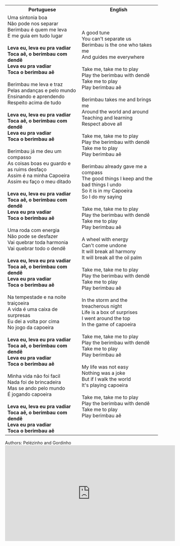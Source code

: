 <table class="capoeira-table">
    <tr class="header-row">
        <th>Portuguese</th>
        <th>English</th>
    </tr>
    <tr>
        <td>Uma sintonia boa<br>Não pode nos separar<br>Berimbau é quem me leva<br>E me guia em tudo lugar<br><br><strong>Leva eu, leva eu pra vadiar<br>Toca aê, o berimbau com dendê<br>Leva eu pra vadiar<br>Toca o berimbau aê</strong><br><br>Berimbau me leva e traz<br>Pelas andanças e pelo mundo<br>Ensinando e aprendendo<br>Respeito acima de tudo<br><br><strong>Leva eu, leva eu pra vadiar<br>Toca aê, o berimbau com dendê<br>Leva eu pra vadiar<br>Toca o berimbau aê</strong><br><br>Berimbau já me deu um compasso<br>As coisas boas eu guardo e as ruims desfaço<br>Assim é na minha Capoeira<br>Assim eu faço o meu ditado<br><br><strong>Leva eu, leva eu pra vadiar<br>Toca aê, o berimbau com dendê<br>Leva eu pra vadiar<br>Toca o berimbau aê</strong><br><br>Uma roda com energia<br>Não pode se desfazer<br>Vai quebrar toda harmonia<br>Vai quebrar todo o dendê<br><br><strong>Leva eu, leva eu pra vadiar<br>Toca aê, o berimbau com dendê<br>Leva eu pra vadiar<br>Toca o berimbau aê</strong><br><br>Na tempestade e na noite traiçoeira<br>A vida é uma caixa de surpresas<br>Eu dei a volta por cima<br>No jogo da capoeira<br><br><strong>Leva eu, leva eu pra vadiar<br>Toca aê, o berimbau com dendê<br>Leva eu pra vadiar<br>Toca o berimbau aê</strong><br><br>Minha vida não foi facil<br>Nada foi de brincadeira<br>Mas se ando pelo mundo<br>É jogando capoeira<br><br><strong>Leva eu, leva eu pra vadiar<br>Toca aê, o berimbau com dendê<br>Leva eu pra vadiar<br>Toca o berimbau aê</strong></td>
        <td>A good tune<br>You can't separate us<br>Berimbau is the one who takes me<br>And guides me everywhere<br><br>Take me, take me to play<br>Play the berimbau with dendê<br>Take me to play<br>Play berimbau aê<br><br>Berimbau takes me and brings me<br>Around the world and around<br>Teaching and learning<br>Respect above all<br><br>Take me, take me to play<br>Play the berimbau with dendê<br>Take me to play<br>Play berimbau aê<br><br>Berimbau already gave me a compass<br>The good things I keep and the bad things I undo<br>So it is in my Capoeira<br>So I do my saying<br><br>Take me, take me to play<br>Play the berimbau with dendê<br>Take me to play<br>Play berimbau aê<br><br>A wheel with energy<br>Can't come undone<br>It will break all harmony<br>It will break all the oil palm<br><br>Take me, take me to play<br>Play the berimbau with dendê<br>Take me to play<br>Play berimbau aê<br><br>In the storm and the treacherous night<br>Life is a box of surprises<br>I went around the top<br>In the game of capoeira<br><br>Take me, take me to play<br>Play the berimbau with dendê<br>Take me to play<br>Play berimbau aê<br><br>My life was not easy<br>Nothing was a joke<br>But if I walk the world<br>It's playing capoeira<br><br>Take me, take me to play<br>Play the berimbau with dendê<br>Take me to play<br>Play berimbau aê</td>
    </tr>
</table>

<figcaption>
Authors: Pelézinho and Gordinho
</figcaption>

<iframe width="560" height="315" src="https://www.youtube.com/embed/7IQ4mh--J90" title="YouTube video player" frameborder="0" allow="accelerometer; autoplay; clipboard-write; encrypted-media; gyroscope; picture-in-picture" allowfullscreen></iframe>